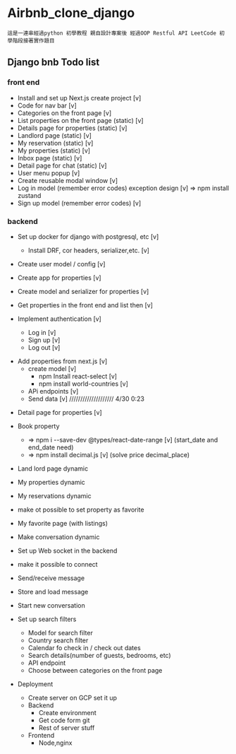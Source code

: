 # Airbnb_clone_django 
    這是一連串經過python 初學教程 親自設計專案後 經過OOP Restful API LeetCode 初學階段接著實作題目

## Django bnb Todo list


### front end

+ Install and set up Next.js create project [v]
+ Code for nav bar [v]
+ Categories on the front page [v]
+ List properties on the front page (static) [v]
+ Details page for properties (static)  [v]
+ Landlord page (static)  [v]
+ My reservation (static) [v]
+ My properties (static) [v]
+ Inbox page  (static) [v]
+ Detail page for chat (static) [v]
+ User menu popup [v]
+ Create reusable modal window [v]
+ Log in model  (remember error codes) exception design [v]
    => npm install zustand 
+ Sign up model  (remember error codes)  [v]

### backend

+ Set up docker for django with postgresql, etc  [v]
    + Install DRF, cor headers, serializer,etc.   [v]
+ Create user model / config  [v]
+ Create app for properties [v]
+ Create model and serializer for properties  [v]
+ Get properties in the front end and list then   [v]

+ Implement authentication [v]
    + Log in [v]
    + Sign up [v]
    + Log out [v]

* Add properties from next.js [v]
    + create model  [v]
        +  npm Install react-select  [v]
        +  npm install world-countries [v]
    + APi endpoints [v]
    + Send data  [v]
//////////////////// 4/30 0:23
+ Detail page for properties [v]
+ Book property
    + => npm i --save-dev @types/react-date-range [v] (start_date and end_date need)
    + =>  npm install decimal.js [v] (solve price decimal_place) 
+ Land lord page dynamic
+ My properties dynamic
+ My reservations dynamic
+ make ot possible to set property as favorite 
+ My favorite page (with listings)
+ Make conversation dynamic

+ Set up Web socket in the backend
+ make it possible to connect
+ Send/receive message
+ Store and  load message
+ Start new conversation

+ Set up search filters
    + Model for search filter
    + Country search filter
    + Calendar fo check in / check out dates
    + Search details(number of guests, bedrooms, etc)
    + API endpoint
    + Choose between categories on the front page

+ Deployment 
    + Create server on GCP set it up 
    + Backend 
        + Create environment
        + Get code form git 
        + Rest of server stuff
    + Frontend 
        + Node,nginx